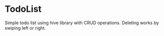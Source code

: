 # TodoList 
Simple todo list using hive library with CRUD operations. Deleting works by swiping left or right.
